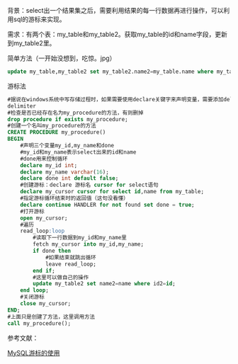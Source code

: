 背景：select出一个结果集之后，需要利用结果的每一行数据再进行操作，可以利用sql的游标来实现。

需求：有两个表：my_table和my_table2。获取my_table的id和name字段，更新到my_table2里。

简单方法（一开始没想到，吃惊。jpg）
```sql
update my_table,my_table2 set my_table2.name2=my_table.name where my_table.id=my_table2.id2
```

游标法
```sql
#据说在windows系统中写存储过程时，如果需要使用declare关键字来声明变量，需要添加delimiter关键字，否则会报错。但是没验证过，但起码加了不会报错。
delimiter
#检查是否已经存在名为my_procedure的方法，有则删掉
drop procedure if exists my_procedure;
#创建一个名叫my_procedure的方法
CREATE PROCEDURE my_procedure()
BEGIN
	#声明三个变量my_id,my_name和done
	#my_id和my_name表示select出来的id和name
	#done用来控制循环
    declare my_id int;
    declare my_name varchar(16);
    declare done int default false;
	#创建游标：declare 游标名 cursor for select语句
    declare my_cursor cursor for select id,name from my_table;
	#指定游标循环结束时的返回值（这句没看懂）
    declare continue HANDLER for not found set done = true;
	#打开游标
    open my_cursor;
	#遍历
    read_loop:loop
		#读取下一行数据到my_id和my_name里
		fetch my_cursor into my_id,my_name;
		if done then
			#如果结束就跳出循环
			leave read_loop;
		end if;
		#这里可以做自己的操作
		update my_table2 set name2=name where id2=id;
    end loop;
	#关闭游标
    close my_cursor;
END;
#上面只是创建了方法，这里调用方法
call my_procedure();
```

参考文献：

[MySQL游标的使用](https://www.jianshu.com/p/f9dcfc14e0b6 "MySQL游标的使用")